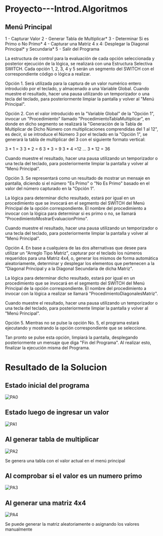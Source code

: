 # Proyecto---Introd.Algoritmos
Menú Principal
------------------

1 - Capturar Valor 
2 - Generar Tabla de Multiplicar*
3 - Determinar Si es Primo o No Primo*
4 - Capturar una Matriz 4 x 4: Desplegar la Diagonal Principal* y Secundaria*
5 - Salir del Programa


La estructura de control para la evaluación de cada opción seleccionada y posterior ejecución de la lógica, se realizará con una Estructura Selectiva SWITCH.   Cada opción 1, 2, 3, 4 y 5 serán un segmento del SWITCH con el correspondiente código o lógica a realizar.


Opción 1.  Será utilizada para la captura de un valor numérico entero introducido por el teclado, y almacenado a una Variable Global.  Cuando muestre el resultado, hacer una pausa utilizando un temporizador o una tecla del teclado, para posteriormente limpiar la pantalla y volver al "Menú Principal".


Opción 2.  Con el valor introducido en la "Variable Global" de la "Opción 1", invocar un "Procedimiento" llamado "ProcedimientoTablaMultiplicar", en donde en dicho segmento se realizará la "Generación de la Tabla de Multiplicar de Dicho Número con multiplicaciones comprendidas del 1 al 12", es decir, si se introduce el Número 3 por el teclado en la "Opción 1", se generará la tabla de multiplicar del 3 con el siguiente formato vertical:

3 * 1 = 3
3 * 2 = 6
3 * 3 = 9
3 * 4 =12
...
3 * 12 = 36

Cuando muestre el resultado, hacer una pausa utilizando un temporizador o una tecla del teclado, para posteriormente limpiar la pantalla y volver al "Menú Principal".


Opción 3.  Se representará como un resultado de mostrar un mensaje en pantalla, diciendo si el número "Es Primo" o "No Es Primo" basado en el valor del número capturado en la "Opción 1".  

La lógica para determinar dicho resultado, estará por igual en un procedimiento que se invocará en el segmento del SWITCH del Menú Principal de la opción correspondiente.  El nombre del procedimiento a invocar con la lógica para determinar si es primo o no, se llamará "ProcedimientoMostrarEvaluacionPrimo".  

Cuando muestre el resultado, hacer una pausa utilizando un temporizador o una tecla del teclado, para posteriormente limpiar la pantalla y volver al "Menú Principal".

Opción 4.  En base a cualquiera de las dos alternativas que desee para utilizar un "Arreglo Tipo Matriz", capturar por el teclado los números requeridos para una Matriz 4x4, o, generar los mismos de forma automática aleatoriamente, determinar y desplegar los elementos que pertenecen a la "Diagonal Principal y a la Diagonal Secundaria de dicha Matriz". 

La lógica para determinar dicho resultado, estará por igual en un procedimiento que se invocará en el segmento del SWITCH del Menú Principal de la opción correspondiente.  El nombre del procedimiento a invocar con la lógica a realizar se llamará "ProcedimientoDiagonalesMatriz". 

Cuando muestre el resultado, hacer una pausa utilizando un temporizador o una tecla del teclado, para posteriormente limpiar la pantalla y volver al "Menú Principal".


Opción 5.  Mientras no se pulse la opción No. 5, el programa estará ejecutando y mostrando la opción correspondiente que se seleccione.  

Tan pronto se pulse esta opción, limpiará la pantalla, desplegando posteriormente un mensaje que diga "Fin del Programa".  Al realizar esto, finalizar la ejecución misma del Programa.


# Resultado de la Solucion

## Estado inicial del programa 
![PA0](https://user-images.githubusercontent.com/71516416/187479982-99759c22-6a24-453b-9d8c-096c45707890.png)

## Estado luego de ingresar un valor
![PA1](https://user-images.githubusercontent.com/71516416/187480117-7de39591-3564-4fa1-b6da-086e138967e5.png)

## Al generar tabla de multiplicar
![PA2](https://user-images.githubusercontent.com/71516416/187480250-2a917914-6b68-4529-a54e-d24c6b124639.png)

Se genera una tabla con el valor actual en el menú principal

## Al comprobar si el valor es un numero primo
![PA3](https://user-images.githubusercontent.com/71516416/187480466-4818ec1d-54d9-4c23-bb22-e5f92ad7c384.png)

## Al generar una matriz 4x4
![PA4](https://user-images.githubusercontent.com/71516416/187480593-01ddb7b1-dc6f-4f76-a679-2a6a0681a6e3.png)

Se puede generar la matriz aleatoriamente o asignando los valores manualmente


